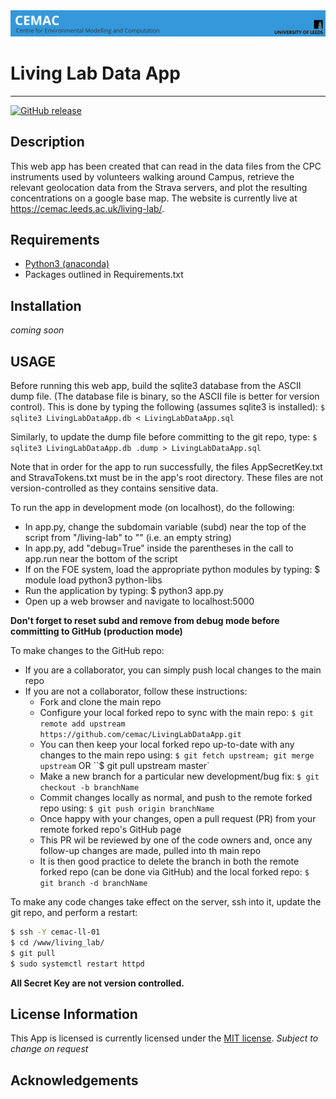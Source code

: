 <div align="center">
<a href="https://www.cemac.leeds.ac.uk/">
  <img src="https://github.com/cemac/cemac_generic/blob/master/Images/cemac.png"></a>
  <br>
</div>

# Living Lab Data App

<hr>

[![GitHub release](https://img.shields.io/badge/release-v.1.0-blue.svg)](https://github.com/cemac/LivingLabDataApp/releases/tag/1.0)

## Description

This web app has been created that can read in the data files from the CPC
instruments used by volunteers walking around Campus, retrieve the relevant geolocation
data from the Strava servers, and plot the resulting concentrations on a google base map.
The website is currently live at <https://cemac.leeds.ac.uk/living-lab/>.

## Requirements

-   [Python3 (anaconda)](https://cemac.leeds.ac.uk/living-lab/)
-   Packages outlined in Requirements.txt

## Installation

_coming soon_

## USAGE

Before running this web app, build the sqlite3 database from the ASCII dump file.
(The database file is binary, so the ASCII file is better for version control).
This is done by typing the following (assumes sqlite3 is installed):
`$ sqlite3 LivingLabDataApp.db < LivingLabDataApp.sql`

Similarly, to update the dump file before committing to the git repo, type:
`$ sqlite3 LivingLabDataApp.db .dump > LivingLabDataApp.sql`

Note that in order for the app to run successfully, the files AppSecretKey.txt and StravaTokens.txt must be in the app's root directory.
These files are not version-controlled as they contains sensitive data.

To run the app in development mode (on localhost), do the following:

-   In app.py, change the subdomain variable (subd) near the top of the script from "/living-lab" to "" (i.e. an empty string)
-   In app.py, add "debug=True" inside the parentheses in the call to app.run near the bottom of the script
-   If on the FOE system, load the appropriate python modules by typing: $ module load python3 python-libs
-   Run the application by typing: $ python3 app.py
-   Open up a web browser and navigate to localhost:5000

**Don't forget to reset subd and remove from debug mode before committing to GitHub (production mode)**

To make changes to the GitHub repo:

-   If you are a collaborator, you can simply push local changes to the main repo
-   If you are not a collaborator, follow these instructions:
    -   Fork and clone the main repo
    -   Configure your local forked repo to sync with the main repo:
        `$ git remote add upstream https://github.com/cemac/LivingLabDataApp.git`
    -   You can then keep your local forked repo up-to-date with any changes to the main repo using:
        `$ git fetch upstream; git merge upstream`
        OR
        ``$ git pull upstream master\`
    -   Make a new branch for a particular new development/bug fix:
        `$ git checkout -b branchName`
    -   Commit changes locally as normal, and push to the remote forked repo using:
        `$ git push origin branchName`
    -   Once happy with your changes, open a pull request (PR) from your remote forked repo's GitHub page
    -   This PR wil be reviewed by one of the code owners and, once any follow-up changes are made, pulled into th main repo
    -   It is then good practice to delete the branch in both the remote forked repo (can be done via GitHub) and the local forked repo:
        `$ git branch -d branchName`

To make any code changes take effect on the server, ssh into it, update the git repo, and perform a restart:

```bash
$ ssh -Y cemac-ll-01
$ cd /www/living_lab/
$ git pull
$ sudo systemctl restart httpd
```

**All Secret Key are not version controlled.**

## License Information

This App is licensed is currently licensed under the [MIT license](https://choosealicense.com/licenses/mit/). _Subject to change on request_

## Acknowledgements
